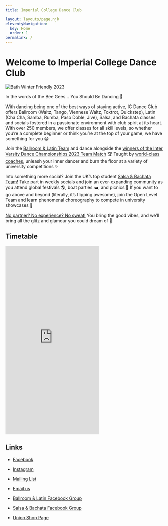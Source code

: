 ```yaml
---
title: Imperial College Dance Club

layout: layouts/page.njk
eleventyNavigation:
  key: Home
  order: 1
permalink: /
---
```


# Welcome to Imperial College Dance Club

![Bath Winter Friendly 2023](/images/bath23.jpg)

In the words of the Bee Gees… You Should Be Dancing 🪩

With dancing being one of the best ways of staying active, IC Dance Club offers Ballroom (Waltz, Tango, Viennese Waltz, Foxtrot, Quickstep), Latin (Cha Cha, Samba, Rumba, Paso Doble, Jive), Salsa, and Bachata classes and socials fostered in a passionate environment with club spirit at its heart. With over 250 members, we offer classes for all skill levels, so whether you’re a complete beginner or think you’re at the top of your game, we have something for you 😁

Join the [Ballroom & Latin Team](/ballroom-and-latin-team/) and dance alongside the [winners of the Inter Varsity Dance Championships 2023 Team Match](/posts/2021-22/ivdc/) 🏆 Taught by [world-class coaches](/instructors/), unleash your inner dancer and burn the floor at a variety of university competitions ✨

Into something more social? Join the UK’s top student [Salsa & Bachata Team](/salsa-and-bachata/)! Take part in weekly socials and join an ever-expanding community as you attend global festivals 🌎, boat parties 🛥, and picnics 🌳 If you want to go above and beyond (literally, it’s flipping awesome), join the Open Level Team and learn phenomenal choreography to compete in university showcases 💃

[No partner? No experience? No sweat!](/faq/) You bring the good vibes, and we’ll bring all the glitz and glamour you could dream of 🤩

## Timetable

<iframe src="https://calendar.google.com/calendar/embed?height=600&wkst=2&bgcolor=%23ffffff&ctz=Europe%2FLondon&showTitle=0&showPrint=0&hl=en_GB&mode=WEEK&src=YWExNmVhOTU3M2EyMGYzYTMwYjMyNDY4OWZjNjk1MDRlOTVmM2E2ZTMzNzY2MWQzMzk1NjBkNWM5NjIxYWQwY0Bncm91cC5jYWxlbmRhci5nb29nbGUuY29t&src=OGRkZDQ3ZGE0NTIxOTc4NzRkYmNjMmYzNGMwYWZlYjFkOWRhMjA2Njg5OWVjNTkxNjFkNzViZjZkMjg3ODY1MkBncm91cC5jYWxlbmRhci5nb29nbGUuY29t&color=%23D50000&color=%2333B679" style="border-width:0" width="auto" height="600" frameborder="0" scrolling="no"></iframe>

## Links

- [Facebook](https://www.facebook.com/ImperialCollegeDanceClub)
- [Instagram](https://www.instagram.com/dancers_of_imperial/)
- [Mailing List](https://mailman.ic.ac.uk/mailman/listinfo/icu-dance)
- [Email us](mailto:dance@imperial.ac.uk)

- [Ballroom & Latin Facebook Group](https://www.facebook.com/groups/1016821529348316)
- [Salsa & Bachata Facebook Group](https://www.facebook.com/groups/620535802999022)
- [Union Shop Page](https://www.imperialcollegeunion.org/shop/student-groups/338)

